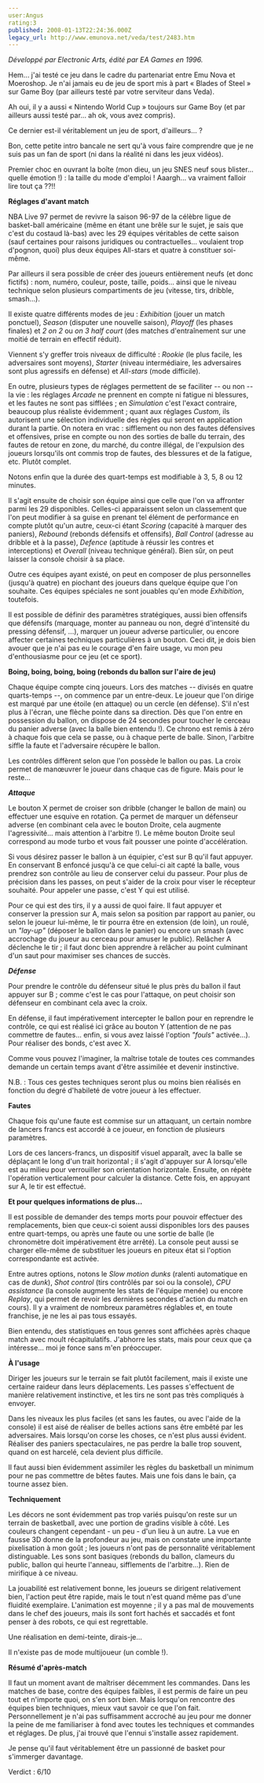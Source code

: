 ```yaml
---
user:Angus
rating:3
published: 2008-01-13T22:24:36.000Z
legacy_url: http://www.emunova.net/veda/test/2483.htm
---
```

_Développé par Electronic Arts, édité par EA Games en 1996\._  

  

Hem... j'ai testé ce jeu dans le cadre du partenariat entre Emu Nova et Moeroshop. Je n'ai jamais eu de jeu de sport mis à part « Blades of Steel » sur Game Boy (par ailleurs testé par votre serviteur dans Veda).  

Ah oui, il y a aussi « Nintendo World Cup » toujours sur Game Boy (et par ailleurs aussi testé par... ah ok, vous avez compris).  

Ce dernier est-il véritablement un jeu de sport, d'ailleurs... ?  

  

Bon, cette petite intro bancale ne sert qu'à vous faire comprendre que je ne suis pas un fan de sport (ni dans la réalité ni dans les jeux vidéos).  

  

Premier choc en ouvrant la boîte (mon dieu, un jeu SNES neuf sous blister... quelle émotion !) : la taille du mode d'emploi ! Aaargh... va vraiment falloir lire tout ça ??!!  

  

**Réglages d'avant match**  

  

NBA Live 97 permet de revivre la saison 96-97 de la célèbre ligue de basket-ball américaine (même en étant une brêle sur le sujet, je sais que c'est du costaud là-bas) avec les 29 équipes véritables de cette saison (sauf certaines pour raisons juridiques ou contractuelles... voulaient trop d'pognon, quoi) plus deux équipes All-stars et quatre à constituer soi-même.  

Par ailleurs il sera possible de créer des joueurs entièrement neufs (et donc fictifs) : nom, numéro, couleur, poste, taille, poids... ainsi que le niveau technique selon plusieurs compartiments de jeu (vitesse, tirs, dribble, smash...).  

  

Il existe quatre différents modes de jeu : _Exhibition_ (jouer un match ponctuel), _Season_ (disputer une nouvelle saison), _Playoff_ (les phases finales) et _2 on 2_ ou _on 3 half court_ (des matches d'entraînement sur une moitié de terrain en effectif réduit).  

  

Viennent s'y greffer trois niveaux de difficulté : _Rookie_ (le plus facile, les adversaires sont moyens), _Starter_ (niveau intermédiaire, les adversaires sont plus agressifs en défense) et _All-stars_ (mode difficile).  

  

En outre, plusieurs types de réglages permettent de se faciliter -- ou non -- la vie : les réglages _Arcade_ ne prennent en compte ni fatigue ni blessures, et les fautes ne sont pas sifflées ; en _Simulation_ c'est l'exact contraire, beaucoup plus réaliste évidemment ; quant aux réglages _Custom_, ils autorisent une sélection individuelle des règles qui seront en application durant la partie. On notera en vrac : sifflement ou non des fautes défensives et offensives, prise en compte ou non des sorties de balle du terrain, des fautes de retour en zone, du marché, du contre illégal, de l'expulsion des joueurs lorsqu'ils ont commis trop de fautes, des blessures et de la fatigue, etc. Plutôt complet.  

  

Notons enfin que la durée des quart-temps est modifiable à 3, 5, 8 ou 12 minutes.  

  

Il s'agit ensuite de choisir son équipe ainsi que celle que l'on va affronter parmi les 29 disponibles. Celles-ci apparaissent selon un classement que l'on peut modifier à sa guise en prenant tel élément de performance en compte plutôt qu'un autre, ceux-ci étant _Scoring_ (capacité à marquer des paniers), _Rebound_ (rebonds défensifs et offensifs), _Ball Control_ (adresse au dribble et à la passe), _Defence_ (aptitude à réussir les contres et interceptions) et _Overall_ (niveau technique général). Bien sûr, on peut laisser la console choisir à sa place.  

Outre ces équipes ayant existé, on peut en composer de plus personnelles (jusqu'à quatre) en piochant des joueurs dans quelque équipe que l'on souhaite. Ces équipes spéciales ne sont jouables qu'en mode _Exhibition_, toutefois.  

  

Il est possible de définir des paramètres stratégiques, aussi bien offensifs que défensifs (marquage, monter au panneau ou non, degré d'intensité du pressing défensif, ...), marquer un joueur adverse particulier, ou encore affecter certaines techniques particulières à un bouton. Ceci dit, je dois bien avouer que je n'ai pas eu le courage d'en faire usage, vu mon peu d'enthousiasme pour ce jeu (et ce sport).  

  

**Boing, boing, boing, boing (rebonds du ballon sur l'aire de jeu)**  

  

Chaque équipe compte cinq joueurs. Lors des matches -- divisés en quatre quarts-temps --, on commence par un entre-deux. Le joueur que l'on dirige est marqué par une étoile (en attaque) ou un cercle (en défense). S'il n'est plus à l'écran, une flèche pointe dans sa direction. Dès que l'on entre en possession du ballon, on dispose de 24 secondes pour toucher le cerceau du panier adverse (avec la balle bien entendu !). Ce chrono est remis à zéro à chaque fois que cela se passe, ou à chaque perte de balle. Sinon, l'arbitre siffle la faute et l'adversaire récupère le ballon.  

  

Les contrôles diffèrent selon que l'on possède le ballon ou pas. La croix permet de manœuvrer le joueur dans chaque cas de figure. Mais pour le reste...  

  

**_Attaque_**  

  

Le bouton X permet de croiser son dribble (changer le ballon de main) ou effectuer une esquive en rotation. Ça permet de marquer un défenseur adverse (en combinant cela avec le bouton Droite, cela augmente l'agressivité... mais attention à l'arbitre !). Le même bouton Droite seul correspond au mode turbo et vous fait pousser une pointe d'accélération.  

Si vous désirez passer le ballon à un équipier, c'est sur B qu'il faut appuyer. En conservant B enfoncé jusqu'à ce que celui-ci ait capté la balle, vous prendrez son contrôle au lieu de conserver celui du passeur. Pour plus de précision dans les passes, on peut s'aider de la croix pour viser le récepteur souhaité. Pour appeler une passe, c'est Y qui est utilisé.  

Pour ce qui est des tirs, il y a aussi de quoi faire. Il faut appuyer et conserver la pression sur A, mais selon sa position par rapport au panier, ou selon le joueur lui-même, le tir pourra être en extension (de loin), un roulé, un _"lay-up"_ (déposer le ballon dans le panier) ou encore un smash (avec accrochage du joueur au cerceau pour amuser le public). Relâcher A déclenche le tir ; il faut donc bien apprendre à relâcher au point culminant d'un saut pour maximiser ses chances de succès.  

  

**_Défense_**  

  

Pour prendre le contrôle du défenseur situé le plus près du ballon il faut appuyer sur B ; comme c'est le cas pour l'attaque, on peut choisir son défenseur en combinant cela avec la croix.  

En défense, il faut impérativement intercepter le ballon pour en reprendre le contrôle, ce qui est réalisé ici grâce au bouton Y (attention de ne pas commettre de fautes... enfin, si vous avez laissé l'option _"fouls"_ activée...). Pour réaliser des bonds, c'est avec X.  

  

Comme vous pouvez l'imaginer, la maîtrise totale de toutes ces commandes demande un certain temps avant d'être assimilée et devenir instinctive.  

  

N.B. : Tous ces gestes techniques seront plus ou moins bien réalisés en fonction du degré d'habileté de votre joueur à les effectuer.  

  

**Fautes**  

  

Chaque fois qu'une faute est commise sur un attaquant, un certain nombre de lancers francs est accordé à ce joueur, en fonction de plusieurs paramètres.  

Lors de ces lancers-francs, un dispositif visuel apparaît, avec la balle se déplaçant le long d'un trait horizontal ; il s'agit d'appuyer sur A lorsqu'elle est au milieu pour verrouiller son orientation horizontale. Ensuite, on répète l'opération verticalement pour calculer la distance. Cette fois, en appuyant sur A, le tir est effectué.  

  

**Et pour quelques informations de plus...**  

  

Il est possible de demander des temps morts pour pouvoir effectuer des remplacements, bien que ceux-ci soient aussi disponibles lors des pauses entre quart-temps, ou après une faute ou une sortie de balle (le chronomètre doit impérativement être arrêté). La console peut aussi se charger elle-même de substituer les joueurs en piteux état si l'option correspondante est activée.  

  

Entre autres options, notons le _Slow motion dunks_ (ralenti automatique en cas de _dunk_), _Shot control_ (tirs contrôlés par soi ou la console), _CPU assistance_ (la console augmente les stats de l'équipe menée) ou encore _Replay_, qui permet de revoir les dernières secondes d'action du match en cours). Il y a vraiment de nombreux paramètres réglables et, en toute franchise, je ne les ai pas tous essayés.  

  

Bien entendu, des statistiques en tous genres sont affichées après chaque match avec moult récapitulatifs. J'abhorre les stats, mais pour ceux que ça intéresse... moi je fonce sans m'en préoccuper.  

  

**À l'usage**  

  

Diriger les joueurs sur le terrain se fait plutôt facilement, mais il existe une certaine raideur dans leurs déplacements. Les passes s'effectuent de manière relativement instinctive, et les tirs ne sont pas très compliqués à envoyer.  

Dans les niveaux les plus faciles (et sans les fautes, ou avec l'aide de la console) il est aisé de réaliser de belles actions sans être embêté par les adversaires. Mais lorsqu'on corse les choses, ce n'est plus aussi évident. Réaliser des paniers spectaculaires, ne pas perdre la balle trop souvent, quand on est harcelé, cela devient plus difficile.  

Il faut aussi bien évidemment assimiler les règles du basketball un minimum pour ne pas commettre de bêtes fautes. Mais une fois dans le bain, ça tourne assez bien.  

  

**Techniquement**  

  

Les décors ne sont évidemment pas trop variés puisqu'on reste sur un terrain de basketball, avec une portion de gradins visible à côté. Les couleurs changent cependant - un peu - d'un lieu à un autre. La vue en fausse 3D donne de la profondeur au jeu, mais on constate une importante pixelisation à mon goût ; les joueurs n'ont pas de personnalité véritablement distinguable. Les sons sont basiques (rebonds du ballon, clameurs du public, ballon qui heurte l'anneau, sifflements de l'arbitre...). Rien de mirifique à ce niveau.  

La jouabilité est relativement bonne, les joueurs se dirigent relativement bien, l'action peut être rapide, mais le tout n'est quand même pas d'une fluidité exemplaire. L'animation est moyenne ; il y a pas mal de mouvements dans le chef des joueurs, mais ils sont fort hachés et saccadés et font penser à des robots, ce qui est regrettable.  

Une réalisation en demi-teinte, dirais-je...  

  

Il n'existe pas de mode multijoueur (un comble !).  

  

**Résumé d'après-match**  

  

Il faut un moment avant de maîtriser décemment les commandes. Dans les matches de base, contre des équipes faibles, il est permis de faire un peu tout et n'importe quoi, on s'en sort bien. Mais lorsqu'on rencontre des équipes bien techniques, mieux vaut savoir ce que l'on fait. Personnellement je n'ai pas suffisamment accroché au jeu pour me donner la peine de me familiariser à fond avec toutes les techniques et commandes et réglages. De plus, j'ai trouvé que l'ennui s'installe assez rapidement.  

Je pense qu'il faut véritablement être un passionné de basket pour s'immerger davantage.  

  

Verdict : 6/10